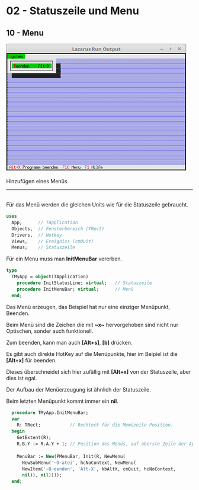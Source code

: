 # 02 - Statuszeile und Menu
## 10 - Menu

<img src="image.png" alt="Selfhtml"><br><br>
Hinzufügen eines Menüs.

<hr><br>
Für das Menü werden die gleichen Units wie für die Statuszeile gebraucht.


```pascal
uses
  App,      // TApplication
  Objects,  // Fensterbereich (TRect)
  Drivers,  // Hotkey
  Views,    // Ereigniss (cmQuit)
  Menus;    // Statuszeile
```

Für ein Menu muss man <b>InitMenuBar</b> vererben.


```pascal
type
  TMyApp = object(TApplication)
    procedure InitStatusLine; virtual;   // Statuszeile
    procedure InitMenuBar; virtual;      // Menü
  end;
```

Das Menü erzeugen, das Beispiel hat nur eine einziger Menüpunkt, Beenden.

Beim Menü sind die Zeichen die mit <b>~x~</b> hervorgehoben sind nicht nur Optischen, sonder auch funktionell.

Zum beenden, kann man auch <b>[Alt+s]</b>, <b>[b]</b> drücken.

Es gibt auch direkte HotKey auf die Menüpunkte, hier im Beipiel ist die <b>[Alt+x]</b> für beenden.

Dieses überschneidet sich hier zufällig mit <b>[Alt+x]</b> von der Statuszeile, aber dies ist egal.

Der Aufbau der Menüerzeugung ist ähnlich der Statuszeile.

Beim letzten Menüpunkt kommt immer ein <b>nil</b>.


```pascal
  procedure TMyApp.InitMenuBar;
  var
    R: TRect;           // Rechteck für die Memüzeile Position.
  begin
    GetExtent(R);
    R.B.Y := R.A.Y + 1; // Position des Menüs, auf oberste Zeile der App setzen.

    MenuBar := New(PMenuBar, Init(R, NewMenu(
      NewSubMenu('~D~atei', hcNoContext, NewMenu(
      NewItem('~B~eenden', 'Alt-X', kbAltX, cmQuit, hcNoContext,
      nil)), nil))));
  end;
```


